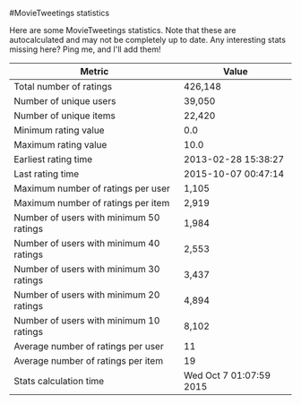 #MovieTweetings statistics

Here are some MovieTweetings statistics. Note that these are autocalculated and may not be completely up to date. Any interesting stats missing here? Ping me, and I'll add them!

Metric | Value
--- | ---
Total number of ratings                 | 426,148
Number of unique users                  | 39,050
Number of unique items                  | 22,420
Minimum rating value                    | 0.0
Maximum rating value                    | 10.0
Earliest rating time                    | 2013-02-28 15:38:27
Last rating time                        | 2015-10-07 00:47:14
Maximum number of ratings per user      | 1,105
Maximum number of ratings per item      | 2,919
Number of users with minimum 50 ratings | 1,984
Number of users with minimum 40 ratings | 2,553
Number of users with minimum 30 ratings | 3,437
Number of users with minimum 20 ratings | 4,894
Number of users with minimum 10 ratings | 8,102
Average number of ratings per user      | 11
Average number of ratings per item      | 19
Stats calculation time                  | Wed Oct  7 01:07:59 2015

